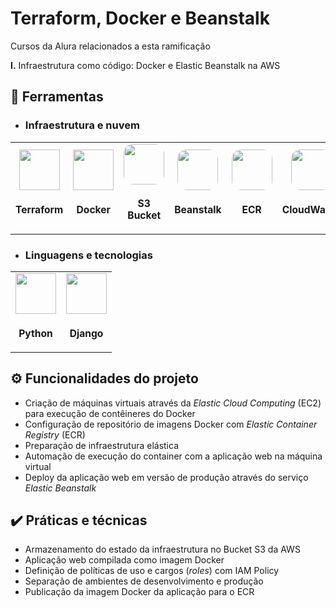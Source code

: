 # Terraform, Docker e Beanstalk

Cursos da Alura relacionados a esta ramificação

**I.** Infraestrutura como código: Docker e Elastic Beanstalk na AWS

## 🔧 Ferramentas

<div>
  <table>

  * ### Infraestrutura e nuvem
    <tr>
      <td align="center">
        <img src="https://res.cloudinary.com/tommello/image/upload/v1687709304/Github/Profile%20Markdown/iconizer-terraform-original_vl0ivu.svg" width="65px"/>
        <sub>
          <b>
            <h3>Terraform</h3>
          </b>
        </sub>
      </td>
      <td align="center">
        <img src="https://skillicons.dev/icons?i=docker" width="65px"/>
        <sub>
          <b>
            <h3>Docker</h3>
          </b>
        </sub>
      </td>
      <td align="center">
        <img src="https://dqw5z6tkg7aeo.cloudfront.net/icon/c0828e0381730befd1f7a025057c74fb-43acc0496e64afba82dbc9ab774dc622.svg" style="border-radius: 15px" width="65px"/>
        <sub>
          <b>
            <h3>S3 Bucket</h3>
          </b>
        </sub>
      </td>
      <td align="center">
        <img src="https://dqw5z6tkg7aeo.cloudfront.net/icon/d43b67a293d39d11b046bd1813c804cb-4bc0ce71c93950e1ad695b25a4f1d4b5.svg" style="border-radius: 15px" width="65px"/>
        <sub>
          <b>
            <h3>Beanstalk</h3>
          </b>
        </sub>
      </td>
      <td align="center">
        <img src="https://dqw5z6tkg7aeo.cloudfront.net/icon/de7db04805a33606a40b897578543648-c0174badf433f1e0148e43426ae8e43a.svg" style="border-radius: 15px" width="65px"/>
        <sub>
          <b>
            <h3>ECR</h3>
          </b>
        </sub>
      </td>
      <td align="center">
        <img src="https://dqw5z6tkg7aeo.cloudfront.net/icon/8f57ebd825a828e205b2dde223ba17e4-6af63a22dc297f8041286760ee8cd2c9.svg" style="border-radius: 15px" width="65px"/>
        <sub>
          <b>
            <h3>CloudWatch</h3>
          </b>
        </sub>
      </td>
    </tr>
  </table>

  <table>
  
  * ### Linguagens e tecnologias
    <tr>
      <td align="center">
        <img src="https://skillicons.dev/icons?i=py" width="65px"/>
        <sub>
          <b>
            <h3>Python</h3>
          </b>
        </sub>
      </td>
      <td align="center">
        <img src="https://skillicons.dev/icons?i=django" width="65px"/>
        <sub>
          <b>
            <h3>Django</h3>
          </b>
        </sub>
      </td>
    </tr>
  </table>
</div>

## ⚙️ Funcionalidades do projeto

- Criação de máquinas virtuais através da *Elastic Cloud Computing* (EC2) para execução de contêineres do Docker
- Configuração de repositório de imagens Docker com *Elastic Container Registry* (ECR)
- Preparação de infraestrutura elástica
- Automação de execução do container com a aplicação web na máquina virtual
- Deploy da aplicação web em versão de produção através do serviço *Elastic Beanstalk*

## ✔️ Práticas e técnicas

- Armazenamento do estado da infraestrutura no Bucket S3 da AWS
- Aplicação web compilada como imagem Docker
- Definição de políticas de uso e cargos (*roles*) com IAM Policy
- Separação de ambientes de desenvolvimento e produção
- Publicação da imagem Docker da aplicação para o ECR
